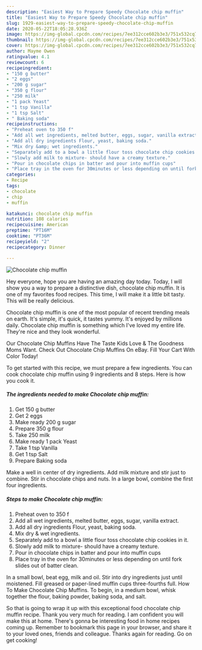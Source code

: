 ```yaml
---
description: "Easiest Way to Prepare Speedy Chocolate chip muffin"
title: "Easiest Way to Prepare Speedy Chocolate chip muffin"
slug: 1929-easiest-way-to-prepare-speedy-chocolate-chip-muffin
date: 2020-05-22T18:05:28.936Z
image: https://img-global.cpcdn.com/recipes/7ee312cce602b3e3/751x532cq70/chocolate-chip-muffin-recipe-main-photo.jpg
thumbnail: https://img-global.cpcdn.com/recipes/7ee312cce602b3e3/751x532cq70/chocolate-chip-muffin-recipe-main-photo.jpg
cover: https://img-global.cpcdn.com/recipes/7ee312cce602b3e3/751x532cq70/chocolate-chip-muffin-recipe-main-photo.jpg
author: Mayme Owen
ratingvalue: 4.1
reviewcount: 6
recipeingredient:
- "150 g butter"
- "2 eggs"
- "200 g sugar"
- "350 g flour"
- "250 milk"
- "1 pack Yeast"
- "1 tsp Vanilla"
- "1 tsp Salt"
- " Baking soda"
recipeinstructions:
- "Preheat oven to 350 f"
- "Add all wet ingredients, melted butter, eggs, sugar, vanilla extract."
- "Add all dry ingredients Flour, yeast, baking soda."
- "Mix dry &amp; wet ingredients."
- "Separately add to a bowl a little flour toss chocolate chip cookies in it."
- "Slowly add milk to mixture- should have a creamy texture."
- "Pour in chocolate chips in batter and pour into muffin cups"
- "Place tray in the oven for 30minutes or less depending on until fork slides out of batter clean."
categories:
- Recipe
tags:
- chocolate
- chip
- muffin

katakunci: chocolate chip muffin 
nutrition: 108 calories
recipecuisine: American
preptime: "PT16M"
cooktime: "PT36M"
recipeyield: "2"
recipecategory: Dinner

---
```



![Chocolate chip muffin](https://img-global.cpcdn.com/recipes/7ee312cce602b3e3/751x532cq70/chocolate-chip-muffin-recipe-main-photo.jpg)

Hey everyone, hope you are having an amazing day today. Today, I will show you a way to prepare a distinctive dish, chocolate chip muffin. It is one of my favorites food recipes. This time, I will make it a little bit tasty. This will be really delicious.

Chocolate chip muffin is one of the most popular of recent trending meals on earth. It's simple, it's quick, it tastes yummy. It's enjoyed by millions daily. Chocolate chip muffin is something which I've loved my entire life. They're nice and they look wonderful.

Our Chocolate Chip Muffins Have The Taste Kids Love &amp; The Goodness Moms Want. Check Out Chocolate Chip Muffins On eBay. Fill Your Cart With Color Today!


To get started with this recipe, we must prepare a few ingredients. You can cook chocolate chip muffin using 9 ingredients and 8 steps. Here is how you cook it.

<!--inarticleads1-->

##### The ingredients needed to make Chocolate chip muffin:

1. Get 150 g butter
1. Get 2 eggs
1. Make ready 200 g sugar
1. Prepare 350 g flour
1. Take 250 milk
1. Make ready 1 pack Yeast
1. Take 1 tsp Vanilla
1. Get 1 tsp Salt
1. Prepare  Baking soda


Make a well in center of dry ingredients. Add milk mixture and stir just to combine. Stir in chocolate chips and nuts. In a large bowl, combine the first four ingredients. 

<!--inarticleads2-->

##### Steps to make Chocolate chip muffin:

1. Preheat oven to 350 f
1. Add all wet ingredients, melted butter, eggs, sugar, vanilla extract.
1. Add all dry ingredients Flour, yeast, baking soda.
1. Mix dry &amp; wet ingredients.
1. Separately add to a bowl a little flour toss chocolate chip cookies in it.
1. Slowly add milk to mixture- should have a creamy texture.
1. Pour in chocolate chips in batter and pour into muffin cups
1. Place tray in the oven for 30minutes or less depending on until fork slides out of batter clean.


In a small bowl, beat egg, milk and oil. Stir into dry ingredients just until moistened. Fill greased or paper-lined muffin cups three-fourths full. How To Make Chocolate Chip Muffins. To begin, in a medium bowl, whisk together the flour, baking powder, baking soda, and salt. 

So that is going to wrap it up with this exceptional food chocolate chip muffin recipe. Thank you very much for reading. I am confident you will make this at home. There's gonna be interesting food in home recipes coming up. Remember to bookmark this page in your browser, and share it to your loved ones, friends and colleague. Thanks again for reading. Go on get cooking!
